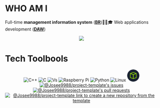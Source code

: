 <h1>WHO AM I</h1>
<div style='fount'>

Full-time **management information system** (**[BR](https://requestinfo.datascience.berkeley.edu/index39-d.html?experimentid=19609624443&s=mastersindatasciencesite&l=schools_best-masters-in-information-systems--multi-featured-program&_ga=2.129232716.1387466641.1634996181-1565896407.1634996181)**)🧑‍🎓🎓 Web applications development (**[DAW](https://www.incorta.com/)**)
</div>
 
 <div align="center">
 <img src="https://camo.githubusercontent.com/727b46e1d3fa1dc9460d1f7a8c4f4fb8a5523029a3389abf818bc1f95430b4ac/68747470733a2f2f726561646d652d6a6f6b65732e76657263656c2e6170702f617069" / >
 </div>
 
<h1> Tech Toolbools </h1>
  <p align="left">
 
 <div align="center">
 <img src="https://github.com/prathimacode-hub/prathimacode-hub/blob/main/TechStack/C%2B%2B.png" alt="C++" width="40"  height="40"/> 
 
 <img src="https://github.com/prathimacode-hub/prathimacode-hub/blob/main/TechStack/C.png" alt="C" width="40" height="40"/>
 <img src="https://github.com/prathimacode-hub/prathimacode-hub/blob/4d4234f7b194581d7a8eb74c7fafb4838fa943c8/TechStack/Visual%20Studio%20Code.png" alt="Vs" width="40" height="40"/>
<img src="https://github.com/prathimacode-hub/prathimacode-hub/blob/main/TechStack/Raspberry.png" alt="Raspberry Pi" width="40" height="40"/>
 
<img src="https://github.com/prathimacode-hub/prathimacode-hub/blob/main/TechStack/Python.png" alt="Python" width="40" height="40"/> 
 

  <img src="https://github.com/prathimacode-hub/prathimacode-hub/blob/main/TechStack/Linux.png" alt="Linux" width="40" height="40"/>

<img src="https://github.com/Xh4H/hackthebox-1/blob/master/icon.png" alt="Hackthebox" width="40"> 
  
   <br>
  <a href="https://github.com/Josee9988/project-template/issues">
    <img src="https://img.shields.io/github/issues/Josee9988/project-template?color=0088ff&style=for-the-badge&logo=github" alt="@Josee9988/project-template's issues"/>
  </a>
  <a href="https://github.com/josee9988/project-template/pulls">
    <img src="https://img.shields.io/github/issues-pr/Josee9988/project-template?color=0088ff&style=for-the-badge&logo=github" alt="@Josee9988/project-template's pull requests"/>
  </a>
  <a href="https://github.com/Josee9988/project-template/generate">
    <img src="https://img.shields.io/badge/use%20this-template-blue?logo=github-sponsors&style=for-the-badge&color=green" alt="@Josee9988/project-template link to create a new repository from the template">
  </a>
</p>
</div>

 
